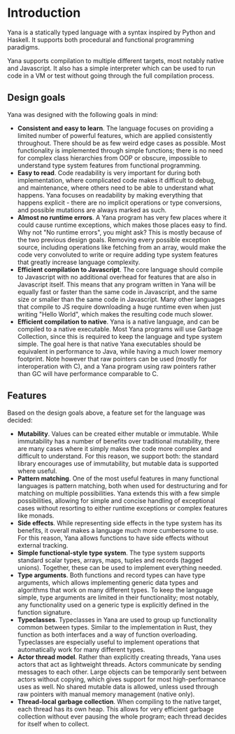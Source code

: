 # Introduction

Yana is a statically typed language with a syntax inspired by Python and Haskell.
It supports both procedural and functional programming paradigms.

Yana supports compilation to multiple different targets, most notably native and Javascript.
It also has a simple interpreter which can be used to run code in a VM or test without going through the full compilation process.

## Design goals

Yana was designed with the following goals in mind:
 * **Consistent and easy to learn**. The language focuses on providing a limited number of powerful features, which are applied consistently throughout. There should be as few weird edge cases as possible. Most functionality is implemented through simple functions; there is no need for complex class hierarchies from OOP or obscure, impossible to understand type system features from functional programming.
 * **Easy to read**. Code readability is very important for during both implementation, where complicated code makes it difficult to debug, and maintenance, where others need to be able to understand what happens. Yana focuses on readability by making everything that happens explicit - there are no implicit operations or type conversions, and possible mutations are always marked as such.
 * **Almost no runtime errors**. A Yana program has very few places where it could cause runtime exceptions, which makes those places easy to find. Why not "No runtime errors", you might ask? This is mostly because of the two previous design goals. Removing every possible exception source, including operations like fetching from an array, would make the code very convoluted to write or require adding type system features that greatly increase language complexity.
 * **Efficient compilation to Javascript**. The core language should compile to Javascript with no additional overhead for features that are also in Javascript itself. This means that any program written in Yana will be equally fast or faster than the same code in Javascript, and the same size or smaller than the same code in Javascript. Many other languages that compile to JS require downloading a huge runtime even when just writing "Hello World", which makes the resulting code much slower.
 * **Efficient compilation to native**. Yana is a native language, and can be compiled to a native executable. Most Yana programs will use Garbage Collection, since this is required to keep the language and type system simple. The goal here is that native Yana executables should be equivalent in performance to Java, while having a much lower memory footprint. Note however that raw pointers can be used (mostly for interoperation with C), and a Yana program using raw pointers rather than GC will have performance comparable to C.

## Features

Based on the design goals above, a feature set for the language was decided:
 * **Mutability**. Values can be created either mutable or immutable. While immutability has a number of benefits over traditional mutability, there are many cases where it simply makes the code more complex and difficult to understand. For this reason, we support both: the standard library encourages use of immutability, but mutable data is supported where useful.
 * **Pattern matching**. One of the most useful features in many functional languages is pattern matching, both when used for destructuring and for matching on multiple possibilities. Yana extends this with a few simple possibilities, allowing for simple and concise handling of exceptional cases without resorting to either runtime exceptions or complex features like monads.
 * **Side effects**. While representing side effects in the type system has its benefits, it overall makes a language much more cumbersome to use. For this reason, Yana allows functions to have side effects without external tracking.
 * **Simple functional-style type system**. The type system supports standard scalar types, arrays, maps, tuples and records (tagged unions). Together, these can be used to implement everything needed.
 * **Type arguments**. Both functions and record types can have type arguments, which allows implementing generic data types and algorithms that work on many different types. To keep the language simple, type arguments are limited in their functionality; most notably, any functionality used on a generic type is explicitly defined in the function signature.
 * **Typeclasses**. Typeclasses in Yana are used to group up functionality common between types. Similar to the implementation in Rust, they function as both interfaces and a way of function overloading. Typeclasses are especially useful to implement operations that automatically work for many different types.
 * **Actor thread model**. Rather than explicitly creating threads, Yana uses actors that act as lightweight threads. Actors communicate by sending messages to each other. Large objects can be temporarily sent between actors without copying, which gives support for most high-performance uses as well. No shared mutable data is allowed, unless used through raw pointers with manual memory management (native only).
 * **Thread-local garbage collection**. When compiling to the native target, each thread has its own heap. This allows for very efficient garbage collection without ever pausing the whole program; each thread decides for itself when to collect.